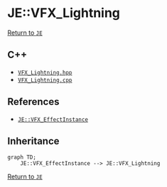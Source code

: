 # JE::VFX_Lightning

[Return to `JE`](/docs/je.md)

## C++

- [`VFX_Lightning.hpp`](/src/je/VFX_Lightning.hpp)
- [`VFX_Lightning.cpp`](/src/je/VFX_Lightning.cpp)

## References

- [`JE::VFX_EffectInstance`](/docs/je/VFX_EffectInstance.md)

## Inheritance

```mermaid
graph TD;
    JE::VFX_EffectInstance --> JE::VFX_Lightning
```

[Return to `JE`](/docs/je.md)